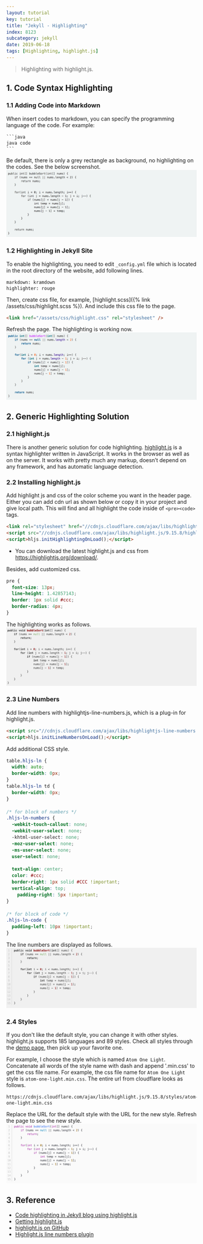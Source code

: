 ```yaml
---
layout: tutorial
key: tutorial
title: "Jekyll - Highlighting"
index: 8123
subcategory: jekyll
date: 2019-06-18
tags: [Highlighting, highlight.js]
---
```


> Highlighting with highlight.js.

## 1. Code Syntax Highlighting
### 1.1 Adding Code into Markdown
When insert codes to markdown, you can specify the programming language of the code. For example:
````
```java
java code
```
````

Be default, there is only a grey rectangle as background, no highlighting on the codes. See the below screenshot.
![image](/assets/images/jekyll/8123/withouthighlight.png)  
### 1.2 Highlighting in Jekyll Site
To enable the highlighting, you need to edit `_config.yml` file which is located in the root directory of the website, add following lines.
```
markdown: kramdown
highlighter: rouge
```
Then, create css file, for example, [highlight.scss]({% link /assets/css/highlight.scss %}). And include this css file to the page.
```html
<link href="/assets/css/highlight.css" rel="stylesheet" />
```
Refresh the page. The highlighting is working now.
![image](/assets/images/jekyll/8123/javahighlight.png)  

## 2. Generic Highlighting Solution
### 2.1 highlight.js
There is another generic solution for code highlighting. [highlight.js](https://highlightjs.org/) is a syntax highlighter written in JavaScript. It works in the browser as well as on the server. It works with pretty much any markup, doesn’t depend on any framework, and has automatic language detection.
### 2.2 Installing highlight.js
Add highlight js and css of the color scheme you want in the header page. Either you can add cdn url as shown below or copy it in your project and give local path. This will find and all highlight the code inside of `<pre><code>` tags.
```html
<link rel="stylesheet" href="//cdnjs.cloudflare.com/ajax/libs/highlight.js/9.15.8/styles/default.min.css">
<script src="//cdnjs.cloudflare.com/ajax/libs/highlight.js/9.15.8/highlight.min.js"></script>
<script>hljs.initHighlightingOnLoad();</script>
```
* You can download the latest highlight.js and css from https://highlightjs.org/download/.

Besides, add customized css.
```css
pre {
  font-size: 13px;
  line-height: 1.42857143;
  border: 1px solid #ccc;
  border-radius: 4px;
}
```
The highlighting works as follows.
![image](/assets/images/jekyll/8123/highlighting_with_js.png)  
### 2.3 Line Numbers
Add line numbers with highlightjs-line-numbers.js, which is a plug-in for highlight.js.
```html
<script src="//cdnjs.cloudflare.com/ajax/libs/highlightjs-line-numbers.js/2.7.0/highlightjs-line-numbers.min.js"></script>
<script>hljs.initLineNumbersOnLoad();</script>
```
Add additional CSS style.
```css
table.hljs-ln {
  width: auto;
  border-width: 0px;
}
table.hljs-ln td {
  border-width: 0px;
}

/* for block of numbers */
.hljs-ln-numbers {
  -webkit-touch-callout: none;
  -webkit-user-select: none;
  -khtml-user-select: none;
  -moz-user-select: none;
  -ms-user-select: none;
  user-select: none;

  text-align: center;
  color: #ccc;
  border-right: 1px solid #CCC !important;
  vertical-align: top;
	padding-right: 5px !important;
}

/* for block of code */
.hljs-ln-code {
  padding-left: 10px !important;
}
```
The line numbers are displayed as follows.
![image](/assets/images/jekyll/8123/line-numbers.png)

### 2.4 Styles
If you don't like the default style, you can change it with other styles. highlight.js supports 185 languages and 89 styles. Check all styles through the [demo page](https://highlightjs.org/static/demo/), then pick up your favorite one.

For example, I choose the style which is named `Atom One Light`. Concatenate all words of the style name with dash and append '.min.css' to get the css file name. For example, the css file name for `Atom One Light` style is `atom-one-light.min.css`. The entire url from cloudflare looks as follows.
```raw
https://cdnjs.cloudflare.com/ajax/libs/highlight.js/9.15.8/styles/atom-one-light.min.css
```
Replace the URL for the default style with the URL for the new style. Refresh the page to see the new style.
![image](/assets/images/jekyll/8123/custom-style.png)

## 3. Reference
* [Code highlighting in Jekyll blog using highlight.js](http://www.vishalsinha.in/2017/04/23/highlight-code-jekyll.html)
* [Getting highlight.js](https://highlightjs.org/download/)
* [highlight.js on GitHub](https://github.com/highlightjs/highlight.js)
* [Highlight.js line numbers plugin](https://github.com/wcoder/highlightjs-line-numbers.js)
